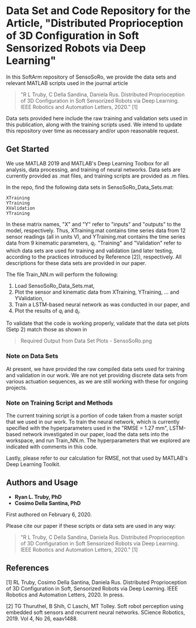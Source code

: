 # Data Set and Code Repository for the Article, "Distributed Proprioception of 3D Configuration in Soft Sensorized Robots via Deep Learning"

In this SoftArm repository of SensoSoRo, we provide the data sets and relevant MATLAB scripts used in the journal article 

> "R L Truby, C Della Sandina, Daniela Rus. Distributed Proprioception of 3D Configuration in Soft Sensorized Robots via Deep Learning. IEEE Robotics and Automation Letters, 2020." [1]

Data sets provided here include the raw training and validation sets used in this publication, along with the training scripts used. We intend to update this repository over time as necessary and/or upon reasonable request.


## Get Started

We use MATLAB 2019 and MATLAB's Deep Learning Toolbox for all analysis, data processing, and training of neural networks. Data sets are currently provided as .mat files, and training scripts are provided as .m files.

In the repo, find the following data sets in SensoSoRo_Data_Sets.mat:

```
XTraining
YTraining
XValidation
YTraining
```

In these matrix names, "X" and "Y" refer to "inputs" and "outputs" to the model, respectively. Thus, XTraining.mat contains time series data from 12 sensor readings (all in units V), and YTraining.mat contains the time series data from 9 kinematic parameters, $q_i$. "Training" and "Validation" refer to which data sets are used for training and validation (and later testing, according to the practices introduced by Reference [2]), respectively. All descriptions for these data sets are provided in our paper.

The file Train_NN.m will perform the following:

1. Load SensoSoRo_Data_Sets.mat, 
2. Plot the sensor and kinematic data from XTraining, YTraining, ... and YValidation, 
3. Train a LSTM-based neural network as was conducted in our paper, and
4. Plot the results of $q_i$ and $\tilde{q}_i$.

To validate that the code is working properly, validate that the data set plots (Setp 2) match those as shown in 

> Required Output from Data Set Plots - SensoSoRo.png

### Note on Data Sets

At present, we have provided the raw compiled data sets used for training and validation in our work. We are not yet providing discrete data sets from various actuation sequences, as we are still working with these for ongoing projects.  

### Note on Training Script and Methods

The current training script is a portion of code taken from a master script that we used in our work. To train the neural network, which is currently specified with the hyperparameters used in the "RMSE = 1.27 mm", LSTM-based network investigated in our paper, load the data sets into the workspace, and run Train_NN.m. The hyperparameters that we explored are indicated with comments in this code.

Lastly, please refer to our calculation for RMSE, not that used by MATLAB's Deep Learning Toolkit. 

## Authors and Usage

* **Ryan L. Truby, PhD** 
* **Cosimo Della Santina, PhD**

First authored on February 6, 2020. 

Please cite our paper if these scripts or data sets are used in any way:

> "R L Truby, C Della Sandina, Daniela Rus. Distributed Proprioception of 3D Configuration in Soft Sensorized Robots via Deep Learning. IEEE Robotics and Automation Letters, 2020." [1]

## References

[1] RL Truby, Cosimo Della Santina, Daniela Rus. Distributed Proprioception of 3D Configuration in Soft, Sensorized Robots via Deep Learning. IEEE Robotics and Automation Letters, 2020. In press.

[2] TG Thuruthel, B Shih, C Laschi, MT Tolley. Soft robot perception using embedded soft sensors and recurrent neural networks. SCience Robotics, 2019. Vol 4, No 26, eaav1488.




